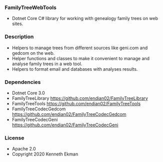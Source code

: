 ### FamilyTreeWebTools
- Dotnet Core C# library for working with genealogy family trees on web sites.

### Description
- Helpers to manage trees from different sources like geni.com and gedcom on the web.
- Helper functions and classes to make it convenient to manage and analyse family trees in a web tool.
- Helpers to format email and databases with analyses results.

### Dependencies
- Dotnet Core 3.0
- FamilyTreeLibrary https://github.com/endian02/FamilyTreeLibrary
- FamilyTreeTools https://github.com/endian02/FamilyTreeTools
- FamilyTreeCodecGedcom https://github.com/endian02/FamilyTreeCodecGedcom
- FamilyTreeCodecGeni https://github.com/endian02/FamilyTreeCodecGeni

### License 
- Apache 2.0
- Copyright 2020 Kenneth Ekman